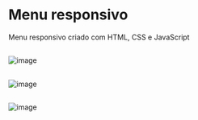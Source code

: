 # Menu responsivo

Menu responsivo criado com HTML, CSS e JavaScript

##

![image](https://user-images.githubusercontent.com/97485966/208214671-1e763ab9-19d6-4847-bff9-ff89ff25e569.png)

##

![image](https://user-images.githubusercontent.com/97485966/208214699-017a1e7a-b41d-4644-bbf3-2244541752ed.png)

##

![image](https://user-images.githubusercontent.com/97485966/208214717-8a6230a4-106b-45c8-9d2e-64f743c3f703.png)

